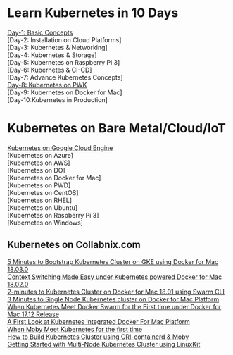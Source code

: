 
# Learn Kubernetes in 10 Days

[Day-1: Basic Concepts](https://github.com/ajeetraina/kubernetes101/tree/master/concept/day-1)<br>
[Day-2: Installation on Cloud Platforms]<br>
[Day-3: Kubernetes & Networking]<br>
[Day-4: Kubernetes & Storage]<br>
[Day-5: Kubernetes on Raspberry Pi 3]<br>
[Day-6: Kubernetes & CI-CD]<br>
[Day-7: Advance Kubernetes Concepts]<br>
[Day-8: Kubernetes on PWK](https://www.play-with-kubernetes.com)<br>
[Day-9: Kubernetes on Docker for Mac]<br>
[Day-10:Kubernetes in Production]<br>


# Kubernetes on Bare Metal/Cloud/IoT

[Kubernetes on Google Cloud Engine](https://github.com/ajeetraina/kubernetes101/tree/master/GKE)<br>
[Kubernetes on Azure]<br>
[Kubernetes on AWS]<br>
[Kubernetes on DO]<br>
[Kubernetes on Docker for Mac]<br>
[Kubernetes on PWD]<br>
[Kubernetes on CentOS]<br>
[Kubernetes on RHEL]<br>
[Kubernetes on Ubuntu]<br>
[Kubernetes on Raspberry Pi 3]<br>
[Kubernetes on Windows]<br>



## Kubernetes on Collabnix.com

[5 Minutes to Bootstrap Kubernetes Cluster on GKE using Docker for Mac 18.03.0](http://collabnix.com/bootstrapping-kubernetes-cluster-using-docker-for-mac-18-03-0-ce-edition/)<br>
[Context Switching Made Easy under Kubernetes powered Docker for Mac 18.02.0](http://collabnix.com/namespace-context-toggling-made-easy-under-docker-for-mac-18-02-release/)<br>
[2-minutes to Kubernetes Cluster on Docker for Mac 18.01 using Swarm CLI](http://collabnix.com/running-kubernetes-cluster-on-docker-for-mac-18-01-using-swarm-cli/)<br>
[3 Minutes to Single Node Kubernetes cluster on Docker for Mac Platform](http://collabnix.com/3-minutes-to-single-node-kubernetes-cluster-on-docker-for-mac-platform/)<br>
[When Kubernetes Meet Docker Swarm for the First time under Docker for Mac 17.12 Release](http://collabnix.com/integration-of-docker-swarm-kubernetes-under-docker-for-mac-platform/) <br>
[A First Look at Kubernetes Integrated Docker For Mac Platform](http://collabnix.com/a-first-look-at-kubernetes-integrated-docker-for-mac-platform/)<br>
[When Moby Meet Kubernetes for the first time](http://collabnix.com/when-linuxkit-meet-kubernetes-for-the-first-time/)<br>
[How to Build Kubernetes Cluster using CRI-containerd & Moby](http://collabnix.com/building-multi-node-kubernetes-cluster-using-linuxkit-cri-containerd/) <br>
[Getting Started with Multi-Node Kubernetes Cluster using LinuxKit](http://collabnix.com/getting-started-with-multi-node-kubernetes-cluster-using-linuxkit/)



